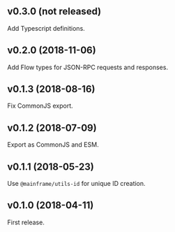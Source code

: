 ## v0.3.0 (not released)

Add Typescript definitions.

## v0.2.0 (2018-11-06)

Add Flow types for JSON-RPC requests and responses.

## v0.1.3 (2018-08-16)

Fix CommonJS export.

## v0.1.2 (2018-07-09)

Export as CommonJS and ESM.

## v0.1.1 (2018-05-23)

Use `@mainframe/utils-id` for unique ID creation.

## v0.1.0 (2018-04-11)

First release.
